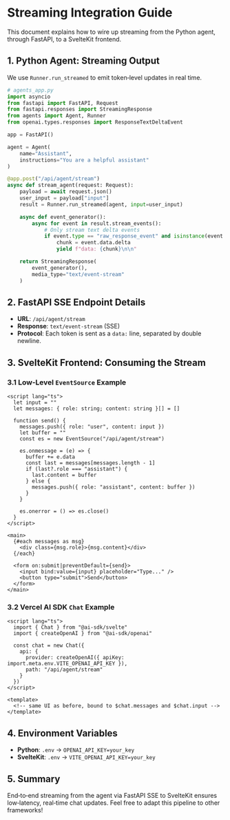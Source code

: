 # Streaming Integration Guide

This document explains how to wire up streaming from the Python agent, through FastAPI, to a SvelteKit frontend.

## 1. Python Agent: Streaming Output

We use `Runner.run_streamed` to emit token‐level updates in real time.

```python
# agents_app.py
import asyncio
from fastapi import FastAPI, Request
from fastapi.responses import StreamingResponse
from agents import Agent, Runner
from openai.types.responses import ResponseTextDeltaEvent

app = FastAPI()

agent = Agent(
    name="Assistant",
    instructions="You are a helpful assistant"
)

@app.post("/api/agent/stream")
async def stream_agent(request: Request):
    payload = await request.json()
    user_input = payload["input"]
    result = Runner.run_streamed(agent, input=user_input)

    async def event_generator():
        async for event in result.stream_events():
            # Only stream text delta events
            if event.type == "raw_response_event" and isinstance(event.data, ResponseTextDeltaEvent):
                chunk = event.data.delta
                yield f"data: {chunk}\n\n"

    return StreamingResponse(
        event_generator(),
        media_type="text/event-stream"
    )
```

## 2. FastAPI SSE Endpoint Details

- **URL**: `/api/agent/stream`
- **Response**: `text/event-stream` (SSE)
- **Protocol**: Each token is sent as a `data:` line, separated by double newline.

## 3. SvelteKit Frontend: Consuming the Stream

### 3.1 Low‑Level `EventSource` Example

```svelte
<script lang="ts">
  let input = ""
  let messages: { role: string; content: string }[] = []

  function send() {
    messages.push({ role: "user", content: input })
    let buffer = ""
    const es = new EventSource("/api/agent/stream")

    es.onmessage = (e) => {
      buffer += e.data
      const last = messages[messages.length - 1]
      if (last?.role === "assistant") {
        last.content = buffer
      } else {
        messages.push({ role: "assistant", content: buffer })
      }
    }

    es.onerror = () => es.close()
  }
</script>

<main>
  {#each messages as msg}
    <div class={msg.role}>{msg.content}</div>
  {/each}

  <form on:submit|preventDefault={send}>
    <input bind:value={input} placeholder="Type..." />
    <button type="submit">Send</button>
  </form>
</main>
```

### 3.2 Vercel AI SDK `Chat` Example

```svelte
<script lang="ts">
  import { Chat } from "@ai-sdk/svelte"
  import { createOpenAI } from "@ai-sdk/openai"

  const chat = new Chat({
    api: {
      provider: createOpenAI({ apiKey: import.meta.env.VITE_OPENAI_API_KEY }),
      path: "/api/agent/stream"
    }
  })
</script>

<template>
  <!-- same UI as before, bound to $chat.messages and $chat.input -->
</template>
```

## 4. Environment Variables

- **Python**:  `.env` → `OPENAI_API_KEY=your_key`
- **SvelteKit**: `.env` → `VITE_OPENAI_API_KEY=your_key`

## 5. Summary

End‑to‑end streaming from the agent via FastAPI SSE to SvelteKit ensures low‑latency, real‑time chat updates. Feel free to adapt this pipeline to other frameworks!
